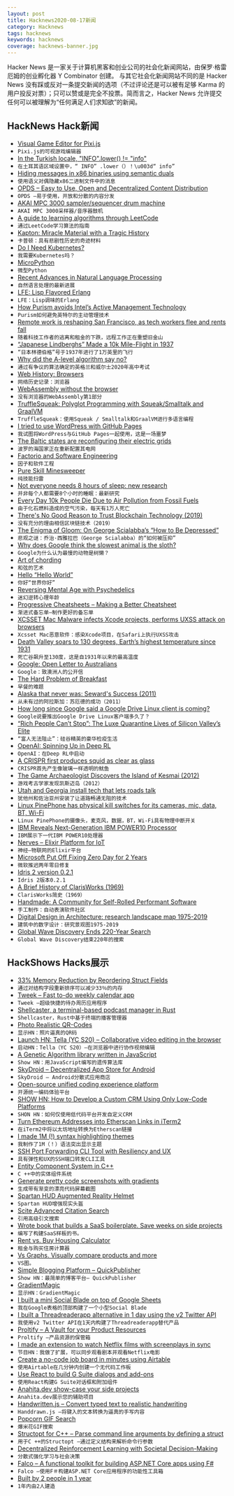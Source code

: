 ```yaml
---
layout: post
title: Hacknews2020-08-17新闻
category: Hacknews
tags: hacknews
keywords: hacknews
coverage: hacknews-banner.jpg
---
```


Hacker News 是一家关于计算机黑客和创业公司的社会化新闻网站，由保罗·格雷厄姆的创业孵化器 Y Combinator 创建。
与其它社会化新闻网站不同的是 Hacker News 没有踩或反对一条提交新闻的选项（不过评论还是可以被有足够 Karma 的用户投反对票）；只可以赞或是完全不投票。简而言之，Hacker News 允许提交任何可以被理解为“任何满足人们求知欲”的新闻。

## HackNews Hack新闻


- [Visual Game Editor for Pixi.js](https://ctjs.rocks/)
- `Pixi.js的可视游戏编辑器`
- [In the Turkish locale, "INFO".lower() != "info"](https://github.com/python/cpython/blob/fff3c28052e6b0750d6218e00acacd2fded4991a/Lib/logging/handlers.py#L802)
- `在土耳其语区域设置中，“ INFO” .lower（）！\u003d“ info”`
- [Hiding messages in x86 binaries using semantic duals](https://blog.yossarian.net/2020/08/16/Hiding-messages-in-x86-binaries-using-semantic-duals)
- `使用语义对偶隐藏x86二进制文件中的消息`
- [OPDS – Easy to Use, Open and Decentralized Content Distribution](https://opds.io/)
- `OPDS –易于使用，开放和分散的内容分发`
- [AKAI MPC 3000 sampler/sequencer drum machine](https://audiojive.com/akai-mpc-3000/)
- `AKAI MPC 3000采样器/音序器鼓机`
- [A guide to learning algorithms through LeetCode](https://github.com/labuladong/fucking-algorithm/tree/english)
- `通过LeetCode学习算法的指南`
- [Kapton: Miracle Material with a Tragic History](https://hackaday.com/2018/04/04/kapton-miracle-material-with-a-tragic-history/)
- `卡普顿：具有悲剧性历史的奇迹材料`
- [Do I Need Kubernetes?](https://mbird.biz/writing/do-i-need-kubernetes.html)
- `我需要Kubernetes吗？`
- [MicroPython](https://micropython.org/)
- `微型Python`
- [Recent Advances in Natural Language Processing](https://deponysum.com/2020/01/16/recent-advances-in-natural-language-processing-some-woolly-speculations/)
- `自然语言处理的最新进展`
- [LFE: Lisp Flavored Erlang](https://lfe.io/books/tutorial/index.html)
- `LFE：Lisp调味的Erlang`
- [How Purism avoids Intel’s Active Management Technology](https://puri.sm/learn/avoiding-intel-amt/)
- `Purism如何避免英特尔的主动管理技术`
- [Remote work is reshaping San Francisco, as tech workers flee and rents fall](https://www.wsj.com/articles/remote-work-is-reshaping-san-francisco-as-tech-workers-flee-and-rents-fall-11597413602)
- `随着科技工作者的逃离和租金的下跌，远程工作正在重塑旧金山`
- [“Japanese Lindberghs” Made a 10k Mile-Flight in 1937](https://www.airspacemag.com/airspacemag/japanese-lindberghs-180975338/)
- `“日本林德伯格”号于1937年进行了1万英里的飞行`
- [Why did the A-level algorithm say no?](https://www.bbc.co.uk/news/education-53787203)
- `通过有争议的算法确定的英格兰和威尔士2020年高中考试`
- [Web History: Browsers](https://css-tricks.com/chapter-2-browsers/)
- `网络历史记录：浏览器`
- [WebAssembly without the browser](https://alexene.dev/2020/08/17/webassembly-without-the-browser-part-1.html)
- `没有浏览器的WebAssembly第1部分`
- [TruffleSqueak: Polyglot Programming with Squeak/Smalltalk and GraalVM](https://github.com/hpi-swa/trufflesqueak)
- `TruffleSqueak：使用Squeak / Smalltalk和GraalVM进行多语言编程`
- [I tried to use WordPress with GitHub Pages](https://www.melissadu.com/i-tried-to-use-wordpress-with-github-pages-and-it-was-a-nightmare/)
- `我试图将WordPress与GitHub Pages一起使用，这是一场噩梦`
- [The Baltic states are reconfiguring their electric grids](https://www.economist.com/europe/2020/08/15/why-the-baltic-states-are-reconfiguring-their-electric-grids)
- `波罗的海国家正在重新配置其电网`
- [Factorio and Software Engineering](https://blog.nindalf.com/posts/factorio-and-software-engineering/)
- `因子和软件工程`
- [Pure Skill Minesweeper](https://github.andrewt.net/mines/)
- `纯技能扫雷`
- [Not everyone needs 8 hours of sleep: new research](https://time.com/5876614/circadian-rhythm-study/)
- `并非每个人都需要8个小时的睡眠：最新研究`
- [Every Day 10k People Die Due to Air Pollution from Fossil Fuels](https://www.forbes.com/sites/rogerpielke/2020/03/10/every-day-10000-people-die-due-to-air-pollution-from-fossil-fuels/)
- `由于化石燃料造成的空气污染，每天有1万人死亡`
- [There's No Good Reason to Trust Blockchain Technology (2019)](https://www.wired.com/story/theres-no-good-reason-to-trust-blockchain-technology/)
- `没有充分的理由相信区块链技术（2019）`
- [The Enigma of Gloom: On George Scialabba’s “How to Be Depressed”](https://lareviewofbooks.org/article/the-enigma-of-gloom-on-george-scialabbas-how-to-be-depressed/)
- `悲观之谜：乔治·西雅拉巴（George Scialabba）的“如何被压抑”`
- [Why does Google think the slowest animal is the sloth?](https://www.tedsanders.com/why-does-google-think-the-slowest-animal-is-the-sloth/)
- `Google为什么认为最慢的动物是树懒？`
- [Art of chording](https://www.artofchording.com)
- `和弦的艺术`
- [Hello “Hello World”](https://blog.jfo.click/hello-hello-world/)
- `你好“世界你好”`
- [Reversing Mental Age with Psychedelics](https://mad.science.blog/2020/08/16/the-phoenix-effect-reversing-mental-age-with-psychedelics/)
- `迷幻逆转心理年龄`
- [Progressive Cheatsheets – Making a Better Cheatsheet](https://www.hillelwayne.com/post/cheatsheets/)
- `渐进式备忘单–制作更好的备忘单`
- [XCSSET Mac Malware infects Xcode projects, performs UXSS attack on browsers](https://blog.trendmicro.com/trendlabs-security-intelligence/xcsset-mac-malware-infects-xcode-projects-performs-uxss-attack-on-safari-other-browsers-leverages-zero-day-exploits/)
- `Xcsset Mac恶意软件：感染Xcode项目，在Safari上执行UXSS攻击`
- [Death Valley soars to 130 degrees, Earth’s highest temperature since 1931](https://www.washingtonpost.com/weather/2020/08/16/death-valley-heat-record/)
- `死亡谷飙升至130度，这是自1931年以来的最高温度`
- [Google: Open Letter to Australians](https://about.google/intl/ALL_au/google-in-australia/an-open-letter/)
- `Google：致澳洲人的公开信`
- [The Hard Problem of Breakfast](http://nautil.us//issue/88/love--sex/the-hard-problem-of-breakfast)
- `早餐的难题`
- [Alaska that never was: Seward's Success (2011)](http://historicalaska.blogspot.com/2011/02/alaska-that-never-was-sewards-success.html)
- `从未有过的阿拉斯加：苏厄德的成功（2011）`
- [How long since Google said a Google Drive Linux client is coming?](https://abevoelker.github.io/how-long-since-google-said-a-google-drive-linux-client-is-coming/)
- `Google说要推出Google Drive Linux客户端多久了？`
- [“Rich People Can’t Stop”: The Luxe Quarantine Lives of Silicon Valley’s Elite](https://www.vanityfair.com/news/2020/08/luxe-quarantine-lives-of-silicon-valley-elite)
- `“富人无法阻止”：硅谷精英的豪华检疫生活`
- [OpenAI: Spinning Up in Deep RL](https://spinningup.openai.com/en/latest/user/introduction.html)
- `OpenAI：在Deep RL中启动`
- [A CRISPR first produces squid as clear as glass](https://www.nature.com/articles/d41586-020-02242-3)
- `CRISPR首先产生像玻璃一样透明的鱿鱼`
- [The Game Archaeologist Discovers the Island of Kesmai (2012)](https://www.engadget.com/2012-03-06-the-game-archaeologist-discovers-the-island-of-kesmai.html)
- `游戏考古学家发现凯斯迈岛（2012）`
- [Utah and Georgia install tech that lets roads talk](https://www.foxbusiness.com/technology/utah-and-georgia-install-tech-that-lets-roads-talk)
- `犹他州和佐治亚州安装了让道路畅通无阻的技术`
- [Linux PinePhone has physical kill switches for its cameras, mic, data, BT, Wi-Fi](https://www.androidpolice.com/2020/08/15/this-smartphone-has-physical-kill-switches-for-its-cameras-microphone-data-bluetooth-and-wi-fi/)
- `Linux PinePhone的摄像头，麦克风，数据，BT，Wi-Fi具有物理中断开关`
- [IBM Reveals Next-Generation IBM POWER10 Processor](https://newsroom.ibm.com/2020-08-17-IBM-Reveals-Next-Generation-IBM-POWER10-Processor)
- `IBM展示下一代IBM POWER10处理器`
- [Nerves – Elixir Platform for IoT](https://www.nerves-project.org/)
- `神经–物联网的Elixir平台`
- [Microsoft Put Off Fixing Zero Day for 2 Years](https://krebsonsecurity.com/2020/08/microsoft-put-off-fixing-zero-day-for-2-years/)
- `微软推迟两年零日修复`
- [Idris 2 version 0.2.1](https://www.idris-lang.org/idris-2-version-021-released.html)
- `Idris 2版本0.2.1`
- [A Brief History of ClarisWorks (1969)](http://groups.csail.mit.edu/mac/users/bob/clarisworks.php)
- `ClarisWorks简史（1969）`
- [Handmade: A Community for Self-Rolled Performant Software](https://handmade.network/manifesto)
- `手工制作：自动表演软件社区`
- [Digital Design in Architecture: research landscape map 1975-2019](https://github.com/antonsavov/research-maps)
- `建筑中的数字设计：研究景观图1975-2019`
- [Global Wave Discovery Ends 220-Year Search](http://abstractions.nautil.us/article/603/global-wave-discovery-ends-220-year-search)
- `Global Wave Discovery结束220年的搜索`


## HackShows Hacks展示

- [ 33% Memory Reduction by Reordering Struct Fields](https://qvault.io/2020/08/07/saving-a-third-of-our-memory-by-re-ordering-go-struct-fields)
- `通过对结构字段重新排序可以减少33％的内存`
- [ Tweek – Fast to-do weekly calendar app](https://tweek.so)
- `Tweek –超级快捷的待办周历应用程序`
- [ Shellcaster, a terminal-based podcast manager in Rust](https://github.com/jeff-hughes/shellcaster)
- `Shellcaster，Rust中基于终端的播客管理器`
- [ Photo Realistic QR-Codes](https://www.QRpicture.com)
- `显示HN：照片逼真的QR码`
- [Launch HN: Tella (YC S20) – Collaborative video editing in the browser](item?id=24158509)
- `启动HN：Tella（YC S20）–在浏览器中进行协作视频编辑`
- [ A Genetic Algorithm library written in JavaScript](https://github.com/lodenrogue/genetic-algorithm-js)
- `Show HN：用JavaScript编写的遗传算法库`
- [ SkyDroid – Decentralized App Store for Android](https://github.com/redsolver/skydroid)
- `SkyDroid – Android分散式应用商店`
- [ Open-source unified coding experience platform](https://www.reddit.com/r/Python/comments/i9g0oo/made_a_platform_for_people_to_learn_code_practice/)
- `开源统一编码体验平台`
- [SHOW HN: How to Develop a Custom CRM Using Only Low-Code Platforms](https://medium.com/@sebscholl/hot-to-develop-a-custom-crm-using-only-low-code-platforms-67da41bbe9b1)
- `SHON HN：如何仅使用低代码平台开发自定义CRM`
- [ Turn Ethereum Addresses into Etherscan Links in iTerm2](https://medium.com/@elliotaplant/turn-ethereum-addresses-into-etherscan-links-in-iterm2-77656dc48fde)
- `在iTerm2中将以太坊地址转换为Etherscan链接`
- [ I made 1M (!) syntax highlighting themes](https://www.syntaxenvy.com/0782664)
- `我制作了1M（！）语法突出显示主题`
- [ SSH Port Forwarding CLI Tool with Resiliency and UX](https://davrodpin.github.io/mole/)
- `具有弹性和UX的SSH端口转发CLI工具`
- [ Entity Component System in C++](https://github.com/stillwwater/twoecs)
- `C ++中的实体组件系统`
- [ Generate pretty code screenshots with gradients](https://www.snippetshot.com)
- `生成带有渐变的漂亮代码屏幕截图`
- [ Spartan HUD Augmented Reality Helmet](https://www.kickstarter.com/projects/realjds/spartan-hud-next-generation-augmented-reality-helmet)
- `Spartan HUD增强现实头盔`
- [ Scite Advanced Citation Search](https://medium.com/scite/scite-advanced-search-discover-research-in-context-2a3ccdb06b15)
- `引用高级引文搜索`
- [ Wrote book that builds a SaaS boilerplate. Save weeks on side projects](https://builderbook.org/book)
- `编写了构建SaaS样板的书。`
- [ Rent vs. Buy Housing Calculator](https://www.rentvsbuy.house/)
- `租金与购买住房计算器`
- [ Vs Graphs. Visually compare products and more](https://vsgraphs.ritza.co/)
- `VS图。`
- [ Simple Blogging Platform – QuickPublisher](https://www.quickpublisher.online)
- `Show HN：最简单的博客平台– QuickPublisher`
- [ GradientMagic](https://www.gradientmagic.com/)
- `显示HN：GradientMagic`
- [ I built a mini Social Blade on top of Google Sheets](https://gsuite.google.com/marketplace/app/yt_tracker_youtube_stats_analytics/952783286913)
- `我在Google表格的顶部构建了一个小型Social Blade`
- [ I built a Threadreaderapp alternative in 1 day using the v2 Twitter API](https://the.rip/)
- `我使用v2 Twitter API在1天内构建了Threadreaderapp替代产品`
- [ Proltify – A Vault for your Product Resources](https://proltify.com/?ref=hackernews)
- `Proltify –产品资源的保管箱`
- [ I made an extension to watch Netflix films with screenplays in sync](https://screenplaysubs.com/)
- `节目HN：我做了扩展，可以同步观看剧本并观看Netflix电影`
- [ Create a no-code job board in minutes using Airtable](https://pory.io/tutorials/how-to-create-a-job-board-using-airtable)
- `使用Airtable在几分钟内创建一个无代码工作板`
- [ Use React to build G Suite dialogs and add-ons](https://github.com/enuchi/React-Google-Apps-Script)
- `使用React构建G Suite对话框和附加组件`
- [ Anahita.dev show-case your side projects](https://www.anahita.dev/)
- `Anahita.dev展示您的辅助项目`
- [ Handwritten.js – Convert typed text to realistic handwriting](https://github.com/alias-rahil/handwritten.js#README)
- `Handdrawn.js –将键入的文本转换为逼真的手写内容`
- [ Popcorn GIF Search](https://popcorngifsearch.com/)
- `爆米花GIF搜索`
- [ Structopt for C++ – Parse command line arguments by defining a struct](https://github.com/p-ranav/structopt)
- `用于C ++的Structopt –通过定义结构来解析命令行参数`
- [ Decentralized Reinforcement Learning with Societal Decision-Making](https://github.com/mbchang/decentralized-rl)
- `分散式强化学习与社会决策`
- [ Falco – A functional toolkit for building ASP.NET Core apps using F#](https://github.com/pimbrouwers)
- `Falco –使用F＃构建ASP.NET Core应用程序的功能性工具箱`
- [ Built by 2 people in 1 year](https://browsee.io)
- `1年内由2人建造`

